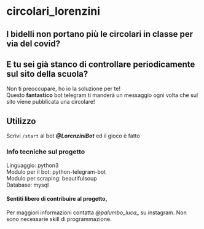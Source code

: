 # circolari_lorenzini
## I bidelli non portano più le circolari in classe per via del covid?
## E tu sei già stanco di controllare periodicamente sul sito della scuola?
Non ti preoccupare, ho io la soluzione per te!\
Questo **fantastico** bot telegram ti manderà un messaggio ogni volta che sul sito viene pubblicata una circolare!

## Utilizzo
Scrivi ```/start``` al bot **_@LorenziniBot_** ed il gioco è fatto

### Info tecniche sul progetto
Linguaggio: python3\
Modulo per il bot: python-telegram-bot\
Modulo per scraping: beautifulsoup\
Database: mysql

#### Sentiti libero di contribuire al progetto,
Per maggiori informazioni contatta _@palumbo_luca__ su instagram. Non sono necessarie skill di programmazione.
